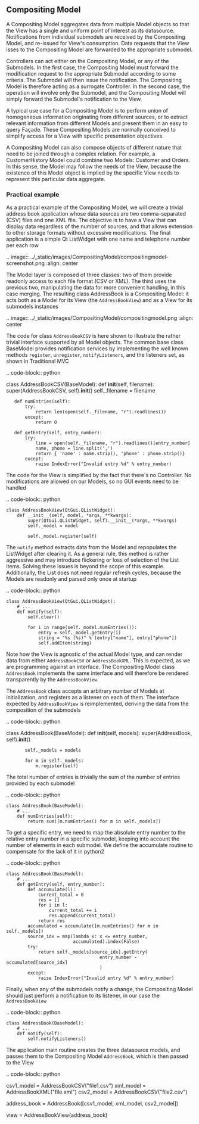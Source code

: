 Compositing Model
-----------------

A Compositing Model aggregates data from multiple Model objects so that the
View has a single and uniform point of interest as its datasource.
Notifications from individual submodels are received by the Compositing Model,
and re-issued for View's consumption. Data requests that the View isses to the
Compositing Model are forwarded to the appropriate submodel.

Controllers can act either on the Compositing Model, or any of the Submodels.
In the first case, the Compositing Model must forward the modification request
to the appropriate Submodel according to some criteria. The Submodel will then
issue the notification. The Compositing Model is therefore acting as a
surrogate Controller.  In the second case, the operation will involve only the
Submodel, and the Compositing Model will simply forward the Submodel's
notification to the View.

A typical use case for a Compositing Model is to perform union of homogeneous
information originating from different sources, or to extract relevant
information from different Models and present them in an easy to query Façade.
These Compositing Models are normally conceived to simplify access for a View with
specific presentation objectives. 

A Compositing Model can also compose objects of different nature that need to be joined
through a complex relation. For example, a CustomerHistory Model could combine two Models:
Customer and Orders. In this sense, the Model may follow the needs of the View, because
the existence of this Model object is implied by the specific View needs to represent
this particular data aggregate.


### Practical example

As a practical example of the Compositing Model, we will create a trivial address book application whose data sources are two
comma-separated (CSV) files and one XML file. The objective is to have a View
that can display data regardless of the number of sources, and that allows
extension to other storage formats without excessive modifications. The final
application is a simple Qt ListWidget with one name and telephone number per
each row

.. image:: ../_static/images/CompositingModel/compositingmodel-screenshot.png
   :align: center

The Model layer is composed of three classes: two of them provide readonly
access to each file format (CSV or XML). The third uses the previous two,
manipulating the data for more convenient handling, in this case merging. The
resulting class AddressBook is a Compositing Model: it acts both as a Model for
its View (the ``AddressBookView``) and as a View for its submodels instances

.. image:: ../_static/images/CompositingModel/compositingmodel.png
   :align: center

The code for class ``AddressBookCSV`` is here shown to illustrate the rather
trivial interface supported by all Model objects. The common base class
BaseModel provides notification services by implementing the well known methods
``register``, ``unregister``, ``notifyListeners``, and the listeners set, as shown in
Traditional MVC

.. code-block:: python

   class AddressBookCSV(BaseModel):
       def __init__(self, filename):
           super(AddressBookCSV, self).__init__()
           self._filename = filename

       def numEntries(self):
           try:
               return len(open(self._filename, "r").readlines())
           except:
               return 0

       def getEntry(self, entry_number):
           try:
               line = open(self._filename, "r").readlines()[entry_number]
               name, phone = line.split(',')
               return { 'name' : name.strip(), 'phone' : phone.strip()}
           except:
               raise IndexError("Invalid entry %d" % entry_number)


The code for the View is simplified by the fact that there's no Controller. No
modifications are allowed on our Models, so no GUI events need to be handled

.. code-block:: python

    class AddressBookView(QtGui.QListWidget):
        def __init__(self, model, *args, **kwargs):
            super(QtGui.QListWidget, self).__init__(*args, **kwargs)
            self._model = model

            self._model.register(self)

The ``notify`` method extracts data from the Model and repopulates the ListWidget
after clearing it. As a general rule, this method is rather aggressive and may
introduce flickering or loss of selection of the List items. Solving these
issues is beyond the scope of this example. Additionally, the List does not
need regular refresh cycles, because the Models are readonly and parsed only
once at startup

.. code-block:: python

    class AddressBookView(QtGui.QListWidget):
        # ...
        def notify(self):
            self.clear()

            for i in range(self._model.numEntries()):
                entry = self._model.getEntry(i)
                string = "%s (%s)" % (entry["name"], entry["phone"])
                self.addItem(string)

Note how the View is agnostic of the actual Model type, and can render data
from either ``AddressBookCSV`` or ``AddressBookXML``. This is expected, as we
are programming against an interface. The Compositing Model class ``AddressBook``
implements the same interface and will therefore be rendered transparently by
the ``AddressBookView``. 

The ``AddressBook`` class accepts an arbitrary number of Models at initialization,
and registers as a listener on each of them. The interface expected by
``AddressBookView`` is reimplemented, deriving the data from the composition of
the submodels 

.. code-block:: python

   class AddressBook(BaseModel):
       def __init__(self, models):
           super(AddressBook, self).__init__()

           self._models = models

           for m in self._models:
               m.register(self)

The total number of entries is trivially the sum of the number of entries
provided by each submodel 

.. code-block:: python

    class AddressBook(BaseModel):
        # ...
        def numEntries(self):
            return sum([m.numEntries() for m in self._models])


To get a specific entry, we need to map the absolute entry number to the
relative entry number in a specific submodel, keeping into account the number
of elements in each submodel. We define the accumulate routine to compensate
for the lack of it in python2 

.. code-block:: python

    class AddressBook(BaseModel):
        # ...
        def getEntry(self, entry_number):
            def accumulate(l):
                current_total = 0
                res = []
                for i in l:
                    current_total += i
                    res.append(current_total)
                return res
            accumulated = accumulate([m.numEntries() for m in self._models])
            source_idx = map(lambda x: x <= entry_number,
                             accumulated).index(False)
            try:
                return self._models[source_idx].getEntry(
                                       entry_number - accumulated[source_idx]
                                       )
            except:
                raise IndexError("Invalid entry %d" % entry_number)

Finally, when any of the submodels notify a change, the Compositing Model
should just perform a notification to its listener, in our case the
``AddressBookView``

.. code-block:: python

    class AddressBook(BaseModel):
        # ...
        def notify(self):
            self.notifyListeners()

The application main routine creates the three datasource models, and passes
them to the Compositing Model ``AddressBook``, which is then passed to the View 

.. code-block:: python

   csv1_model = AddressBookCSV("file1.csv")
   xml_model = AddressBookXML("file.xml")
   csv2_model = AddressBookCSV("file2.csv")

   address_book = AddressBook([csv1_model, xml_model, csv2_model])

   view = AddressBookView(address_book)

